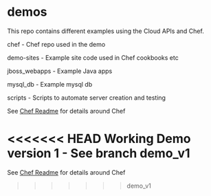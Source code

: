 demos
=====
This repo contains different examples using the Cloud APIs and Chef.

chef - Chef repo used in the demo

demo-sites - Example site code used in Chef cookbooks etc

jboss_webapps - Example Java apps

mysql_db - Example mysql db

scripts - Scripts to automate server creation and testing

See [Chef Readme](./chef/README.md) for details around Chef

<<<<<<< HEAD
Working Demo version 1  - See branch demo_v1
=======
See [Chef Readme](./chef/README.md) for details around Chef
>>>>>>> demo_v1

